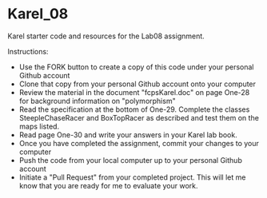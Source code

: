 Karel_08
======

Karel starter code and resources for the Lab08 assignment.

Instructions:
* Use the FORK button to create a copy of this code under your personal Github account
* Clone that copy from your personal Github account onto your computer
* Review the material in the document "fcpsKarel.doc" on page One-28 for background information on "polymorphism"
* Read the specification at the bottom of One-29.  Complete the classes SteepleChaseRacer and BoxTopRacer as described and test them on the maps listed.
* Read page One-30 and write your answers in your Karel lab book.
* Once you have completed the assignment, commit your changes to your computer
* Push the code from your local computer up to your personal Github account
* Initiate a "Pull Request" from your completed project.  This will let me know that you are ready for me to evaluate your work.
